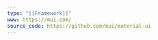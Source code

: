 ```yaml
---
type: "[[Framework]]"
www: https://mui.com/
source_code: https://github.com/mui/material-ui
---
```

